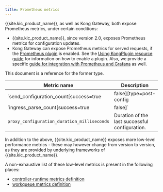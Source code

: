 ```yaml
---
title: Prometheus metrics
---
```


{{site.kic_product_name}}, as well as Kong Gateway, both expose Prometheus metrics, under certain conditions:

* {{site.kic_product_name}}, since version 2.0, exposes Prometheus metrics for configuration updates.
* Kong Gateway can expose Prometheus metrics for served requests, if the [Prometheus plugin][prom-plugin] is enabled. See the [Using KongPlugin resource guide][kongplugin-guide] for information on how to enable a plugin. Also, we provide a specific [guide for integration with Prometheus and Grafana][grafana-guide] as well.

This document is a reference for the former type.

| Metric name | Description |
|-------------|-------------|
| `send_configuration_count[success=true|false][type=post-config|deck]` | Counts the success/failure events of converting kubernetes resources to a KongState, including conversion. |
| `ingress_parse_count[success=true|false]` | Counts (successful and unsuccessful) events of interpreting ingress configurations in Kubernetes. `success=false` means a configuration error and is a good candidate for an alert. |
| `proxy_configuration_duration_milliseconds` | Duration of the last successful configuration. |

In addition to the above, {{site.kic_product_name}} exposes more low-level performance metrics - these may however change from version to version, as they are provided by underlying frameworks of {{site.kic_product_name}}.

A non-exhaustive list of these low-level metrics is present in the following places:
* [controller-runtime metrics definition](https://github.com/kubernetes-sigs/controller-runtime/blob/master/pkg/internal/controller/metrics/metrics.go)
* [workqueue metrics definition](https://github.com/kubernetes/component-base/blob/release-1.20/metrics/prometheus/workqueue/metrics.go#L29)

[kongplugin-guide]: /kubernetes-ingress-controller/{{page.kong_version}}/guides/using-kongplugin-resource/
[grafana-guide]: /kubernetes-ingress-controller/{{page.kong_version}}/guides/prometheus-grafana/
[prom-plugin]: /hub/kong-inc/prometheus/k
